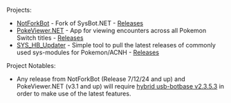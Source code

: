 Projects:
- [NotForkBot](https://github.com/zyro670/NotForkBot.NET) - Fork of SysBot.NET - [Releases](https://dev.azure.com/zyrocodez/Project%20Zyro/_build?definitionId=2)
- [PokeViewer.NET](https://github.com/zyro670/PokeViewer.NET) - App for viewing encounters across all Pokemon Switch titles - [Releases](https://github.com/zyro670/PokeViewer.NET/releases)
- [SYS_HB_Updater](https://github.com/zyro670/SYS_HB_Updater) - Simple tool to pull the latest releases of commonly used sys-modules for Pokemon/ACNH - [Releases](https://github.com/zyro670/SYS_HB_Updater/releases)



Project Notables:
- Any release from NotForkBot (Release 7/12/24 and up) and PokeViewer.NET (v3.1 and up) will require [hybrid usb-botbase v2.3.5.3](https://github.com/zyro670/usb-botbase/releases/tag/2.3.5.3) in order to make use of the latest features.
